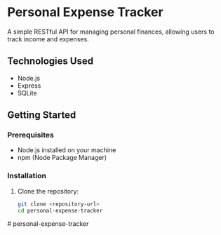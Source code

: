 # Personal Expense Tracker

A simple RESTful API for managing personal finances, allowing users to track income and expenses.

## Technologies Used

- Node.js
- Express
- SQLite

## Getting Started

### Prerequisites

- Node.js installed on your machine
- npm (Node Package Manager)

### Installation

1. Clone the repository:
   ```bash
   git clone <repository-url>
   cd personal-expense-tracker
#   p e r s o n a l - e x p e n s e - t r a c k e r  
 